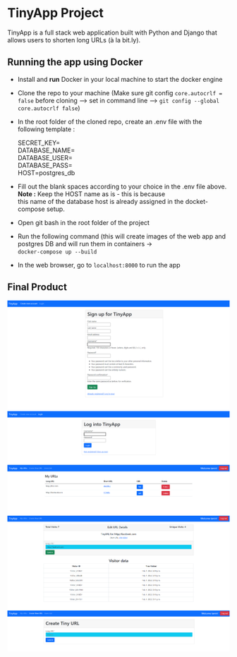 # TinyApp Project

TinyApp is a full stack web application built with Python and Django that allows users to shorten long URLs (à la bit.ly).

## Running the app using Docker

- Install and **run** Docker in your local machine to start the docker engine

- Clone the repo to your machine (Make sure git config `core.autocrlf = false` before cloning --> set in command line --> `git config --global core.autocrlf false`)
  
- In the root folder of the cloned repo, create an .env file with the following template :
  
  SECRET_KEY= <br/>
  DATABASE_NAME= <br/>
  DATABASE_USER= <br/>
  DATABASE_PASS= <br/>
  HOST=postgres_db

- Fill out the blank spaces according to your choice in the .env file above. **Note :** Keep the HOST name as is - this is because <br/>
  this name of the database host is already assigned in the docket-compose setup.
  
- Open git bash in the root folder of the project
  
- Run the following command (this will create images of the web app and postgres DB and will run them in containers -> <br/>
  `docker-compose up --build`
  
- In the web browser, go to `localhost:8000` to run the app

## Final Product

!["Register page"](https://github.com/tan629/url_shortener/blob/main/docs/REGISTER.png)
!["Login page"](https://github.com/tan629/url_shortener/blob/main/docs/LOGIN_PAGE.png)
!["Home page displaying short URLs"](https://github.com/tan629/url_shortener/blob/main/docs/URLS.png)
!["Edit URL page"](https://github.com/tan629/url_shortener/blob/main/docs/VISITOR_DATA.png)
!["Create Short URL page"](https://github.com/tan629/url_shortener/blob/main/docs/CREATE_URL.png)


